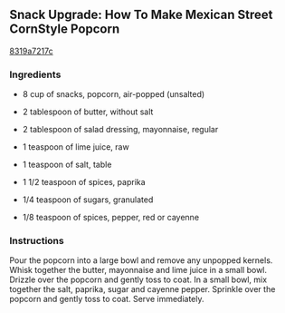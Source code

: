 ## Snack Upgrade: How To Make Mexican Street CornStyle Popcorn

[8319a7217c](http://www.foodrepublic.com/recipes/snack-upgrade-how-to-make-mexican-street-corn-style-popcorn/)

### Ingredients

 - 8 cup of snacks, popcorn, air-popped (unsalted)

 - 2 tablespoon of butter, without salt

 - 2 tablespoon of salad dressing, mayonnaise, regular

 - 1 teaspoon of lime juice, raw

 - 1 teaspoon of salt, table

 - 1 1/2 teaspoon of spices, paprika

 - 1/4 teaspoon of sugars, granulated

 - 1/8 teaspoon of spices, pepper, red or cayenne

### Instructions

Pour the popcorn into a large bowl and remove any unpopped kernels. Whisk together the butter, mayonnaise and lime juice in a small bowl. Drizzle over the popcorn and gently toss to coat. In a small bowl, mix together the salt, paprika, sugar and cayenne pepper. Sprinkle over the popcorn and gently toss to coat. Serve immediately.